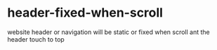 # header-fixed-when-scroll
website header or navigation will be static or fixed when scroll ant the header touch to top
